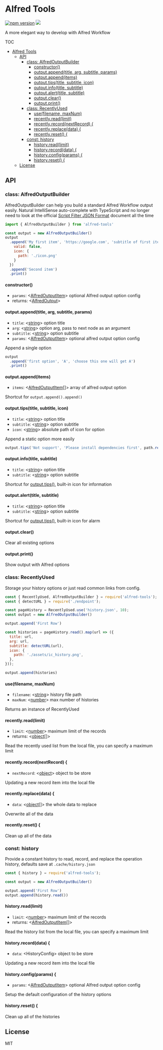 Alfred Tools
===
[![npm version](https://img.shields.io/npm/v/alfred-tools.svg?style=flat)](https://www.npmjs.org/package/alfred-tools)
![](https://img.shields.io/bundlephobia/minzip/alfred-tools)

A more elegant way to develop with Alfred Workflow


TOC
- [Alfred Tools](#alfred-tools)
  - [API](#api)
    - [class: AlfredOutputBuilder](#class-alfredoutputbuilder)
      - [constructor()](#constructor)
      - [output.append(title, arg, subtitle, params)](#outputappendtitle-arg-subtitle-params)
      - [output.append(items)](#outputappenditems)
      - [output.tips(title, subtitle, icon)](#outputtipstitle-subtitle-icon)
      - [output.info(title, subtitle)](#outputinfotitle-subtitle)
      - [output.alert(title, subtitle)](#outputalerttitle-subtitle)
      - [output.clear()](#outputclear)
      - [output.print()](#outputprint)
    - [class: RecentlyUsed](#class-recentlyused)
      - [use(filename, maxNum)](#usefilename-maxnum)
      - [recently.read(limit)](#recentlyreadlimit)
      - [recently.record(nextRecord) {](#recentlyrecordnextrecord-)
      - [recently.replace(data) {](#recentlyreplacedata-)
      - [recently.reset() {](#recentlyreset-)
    - [const: history](#const-history)
      - [history.read(limit)](#historyreadlimit)
      - [history.record(data) {](#historyrecorddata-)
      - [history.config(params) {](#historyconfigparams-)
      - [history.reset() {](#historyreset-)
  - [License](#license)

## API

### class: AlfredOutputBuilder

AlfredOutputBuilder can help you build a standard Alfred Workflow output easily. Natural IntelliSense auto-complete with TypeScript and no longer need to look at the official [Script Filter JSON Format](https://www.alfredapp.com/help/workflows/inputs/script-filter/json/) document all the time

```js
import { AlfredOutputBuilder } from 'alfred-tools'

const output = new AlfredOutputBuilder()
output
  .append('My first item', 'https://google.com', 'subtitle of first item', {
    valid: false,
    icon: {
      path: './icon.png'
    }
  })
  .append('Second item')
  .print()
```

#### constructor()
- `params`: <[AlfredOutputItem]> optional Alfred output option config
- returns: <[AlfredOutput]>

#### output.append(title, arg, subtitle, params)
- `title`: <[string]> option title
- `arg`: <[string]> option arg, pass to next node as an argument
- `subtitle`: <[string]> option subtitle
- `params`: <[AlfredOutputItem]> optional alfred output option config

Append a single option

```js
output
  .append('first option', 'A', 'choose this one will get A')
  .print()
```

#### output.append(items)
- `items`: <[AlfredOutputItem]\[\]> array of alfred output option

Shortcut for `output.append().append()`

#### output.tips(title, subtitle, icon)
- `title`: <[string]> option title
- `subtitle`: <[string]> option subtitle
- `icon`: <[string]> absolute path of icon for option

Append a static option more easily

```js
output.tips('Not support', 'Please install dependencies first', path.resolve(__dirname, './icon.png'))
```

#### output.info(title, subtitle)
- `title`: <[string]> option title
- `subtitle`: <[string]> option subtitle

Shortcut for [output.tips()](#tipstitle-subtitle-icon), built-in icon for information

#### output.alert(title, subtitle)
- `title`: <[string]> option title
- `subtitle`: <[string]> option subtitle

Shortcut for [output.tips()](#tipstitle-subtitle-icon), built-in icon for alarm

#### output.clear()
Clear all existing options

#### output.print()

Show output with Alfred options



### class: RecentlyUsed

Storage your history options or just read common links from config.

```js
const { RecentlyUsed, AlfredOutputBuilder } = require('alfred-tools');
const { detectURL } = require('./endpoint');

const pageHistory = RecentlyUsed.use('history.json', 10);
const output = new AlfredOutputBuilder()

output.append('First Row')

const histories = pageHistory.read().map(url => ({
  title: url,
  arg: url,
  subtitle: detectURL(url),
  icon: {
    path: './assets/ic_history.png',
  },
}));

output.append(histories)
```

#### use(filename, maxNum)
- `filename`: <[string]> history file path
- `maxNum`: <[number]> max number of histories

Returns an instance of RecentlyUsed

#### recently.read(limit)
- `limit`: <[number]> maximum limit of the records
- returns: <[object]\[]>

Read the recently used list from the local file, you can specify a maximum limit

#### recently.record(nextRecord) {
- `nextRecord`: <[object]> object to be store

Updating a new record item into the local file

#### recently.replace(data) {
- `data`: <[object]\[]> the whole data to replace

Overwrite all of the data

#### recently.reset() {

Clean up all of the data
### const: history

Provide a constant history to read, record, and replace the operation history, defaults save at `.cache/history.json`

```js
const { history } = require('alfred-tools');

const output = new AlfredOutputBuilder()

output.append('First Row')
output.append(history.read())
```

#### history.read(limit)
- `limit`: <[number]> maximum limit of the records
- returns: <[AlfredOutputItem]\[]>

Read the history list from the local file, you can specify a maximum limit

#### history.record(data) {
- `data`: \<HistoryConfig> object to be store

Updating a new record item into the local file

#### history.config(params) {
- `params`: <[AlfredOutputItem]> optional Alfred output option config

Setup the default configuration of the history options

#### history.reset() {

Clean up all of the histories

## License
MIT


[AlfredOutputItem]: https://www.alfredapp.com/help/workflows/inputs/script-filter/json "AlfredOutputItem"
[AlfredOutput]: https://www.alfredapp.com/help/workflows/inputs/script-filter/json "AlfredOutput"
[Array]: https://developer.mozilla.org/en-US/docs/Web/JavaScript/Reference/Global_Objects/Array "Array"
[ChildProcess]: https://nodejs.org/api/child_process.html "ChildProcess"
[Element]: https://developer.mozilla.org/en-US/docs/Web/API/element "Element"
[Error]: https://nodejs.org/api/errors.html#errors_class_error "Error"
[Map]: https://developer.mozilla.org/en-US/docs/Web/JavaScript/Reference/Global_Objects/Map "Map"
[Object]: https://developer.mozilla.org/en-US/docs/Web/JavaScript/Reference/Global_Objects/Object "Object"
[Promise]: https://developer.mozilla.org/en-US/docs/Web/JavaScript/Reference/Global_Objects/Promise "Promise"
[boolean]: https://developer.mozilla.org/en-US/docs/Web/JavaScript/Data_structures#Boolean_type "Boolean"
[function]: https://developer.mozilla.org/en-US/docs/Web/JavaScript/Reference/Global_Objects/Function "Function"
[iterator]: https://developer.mozilla.org/en-US/docs/Web/JavaScript/Reference/Iteration_protocols "Iterator"
[number]: https://developer.mozilla.org/en-US/docs/Web/JavaScript/Data_structures#Number_type "Number"
[origin]: https://developer.mozilla.org/en-US/docs/Glossary/Origin "Origin"
[selector]: https://developer.mozilla.org/en-US/docs/Web/CSS/CSS_Selectors "selector"
[string]: https://developer.mozilla.org/en-US/docs/Web/JavaScript/Data_structures#String_type "String"